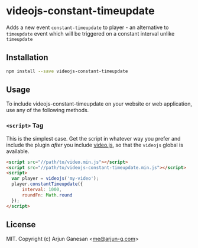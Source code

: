 # videojs-constant-timeupdate

Adds a new event `constant-timeupdate` to player - an alternative to `timeupdate` event which will be triggered on a constant interval unlike `timeupdate`

## Installation

```sh
npm install --save videojs-constant-timeupdate
```

## Usage

To include videojs-constant-timeupdate on your website or web application, use any of the following methods.

### `<script>` Tag

This is the simplest case. Get the script in whatever way you prefer and include the plugin _after_ you include [video.js][videojs], so that the `videojs` global is available.

```html
<script src="//path/to/video.min.js"></script>
<script src="//path/to/videojs-constant-timeupdate.min.js"></script>
<script>
  var player = videojs('my-video');
  player.constantTimeupdate({
      interval: 1000,
      roundFn: Math.round
  });
</script>
```



## License

MIT. Copyright (c) Arjun Ganesan &lt;me@arjun-g.com&gt;


[videojs]: http://videojs.com/
